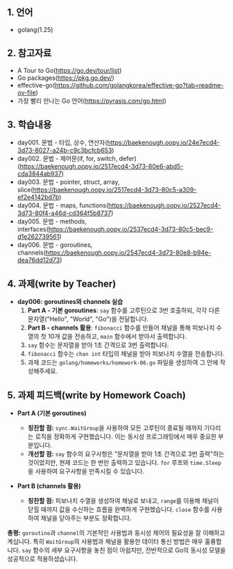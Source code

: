 ## 1. 언어
- golang(1.25)

## 2. 참고자료
- A Tour to Go(https://go.dev/tour/list)
- Go packages(https://pkg.go.dev/)
- effective-go(https://github.com/golangkorea/effective-go?tab=readme-ov-file)
- 가장 빨리 만나는 Go 언어(https://pyrasis.com/go.html)

## 3. 학습내용
- day001. 문법 - 타입, 상수, 연산자(https://baekenough.oopy.io/24e7ecd4-3d73-8027-a24b-c9c3bcfcb653)
- day002. 문법 - 제어문(if, for, switch, defer)(https://baekenough.oopy.io/2517ecd4-3d73-80e6-abd5-cda3844ab937)
- day003. 문법 - pointer, struct, array, slice(https://baekenough.oopy.io/2517ecd4-3d73-80c5-a309-ef2e4142bd7b)
- day004. 문법 - maps, functions(https://baekenough.oopy.io/2527ecd4-3d73-80f4-a46d-cd364f5b8737)
- day005. 문법 - methods, interfaces(https://baekenough.oopy.io/2537ecd4-3d73-80c5-bec9-d1e262739561)
- day006. 문법 - goroutines, channels(https://baekenough.oopy.io/2547ecd4-3d73-80e8-b94e-dea76dd12d73)

## 4. 과제(write by Teacher)
- **day006: goroutines와 channels 실습**
  1. **Part A - 기본 goroutines**: `say` 함수를 고루틴으로 3번 호출하되, 각각 다른 문자열("Hello", "World", "Go")을 전달합니다.
  2. **Part B - channels 활용**: `fibonacci` 함수를 만들어 채널을 통해 피보나치 수열의 첫 10개 값을 전송하고, `main` 함수에서 받아서 출력합니다.
  3. `say` 함수는 문자열을 받아 1초 간격으로 3번 출력합니다.
  4. `fibonacci` 함수는 `chan int` 타입의 채널을 받아 피보나치 수열을 전송합니다.
  5. 과제 코드는 `golang/homeworks/homework-06.go` 파일을 생성하여 그 안에 작성해주세요.

    
## 5. 과제 피드백(write by Homework Coach)
- **Part A (기본 goroutines)**
    - **칭찬할 점:** `sync.WaitGroup`을 사용하여 모든 고루틴이 종료될 때까지 기다리는 로직을 정확하게 구현했습니다. 이는 동시성 프로그래밍에서 매우 중요한 부분입니다.
    - **개선할 점:** `say` 함수의 요구사항은 "문자열을 받아 1초 간격으로 3번 출력"하는 것이었지만, 현재 코드는 한 번만 출력하고 있습니다. `for` 루프와 `time.Sleep`을 사용하여 요구사항을 만족시킬 수 있습니다.

- **Part B (channels 활용)**
    - **칭찬할 점:** 피보나치 수열을 생성하여 채널로 보내고, `range`를 이용해 채널이 닫힐 때까지 값을 수신하는 흐름을 완벽하게 구현했습니다. `close` 함수를 사용하여 채널을 닫아주는 부분도 정확합니다.

**총평:**
`goroutine`과 `channel`의 기본적인 사용법과 동시성 제어의 필요성을 잘 이해하고 계십니다. 특히 `WaitGroup`의 사용법과 채널을 활용한 데이터 통신 방법은 매우 훌륭합니다. `say` 함수의 세부 요구사항을 놓친 점이 아쉽지만, 전반적으로 Go의 동시성 모델을 성공적으로 적용하셨습니다.
    